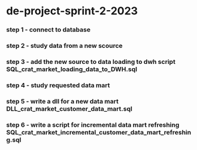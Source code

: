 # de-project-sprint-2-2023

### step 1 - connect to database

### step 2 - study data from a new scource

### step 3 - add the new source to data loading to dwh script SQL_crat_market_loading_data_to_DWH.sql

### step 4 - study requested data mart

### step 5 - write a dll for a new data mart DLL_crat_market_customer_data_mart.sql

### step 6 - write a script for incremental data mart refreshing SQL_crat_market_incremental_customer_data_mart_refreshing.sql
